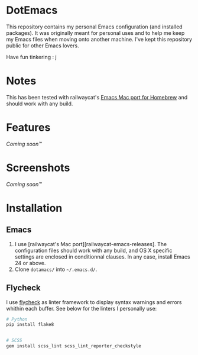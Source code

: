 DotEmacs
========

This repository contains my personal Emacs configuration (and installed
packages). It was originally meant for personal uses and to help me keep my
Emacs files when moving onto another machine. I've kept this repository public
for other Emacs lovers.

Have fun tinkering : j

Notes
=====

This has been tested with railwaycat's [Emacs Mac port for Homebrew][railwaycat-emacs]
and should work with any build.

[railwaycat-emacs]: https://github.com/railwaycat/homebrew-emacsmacport

Features
========

*Coming soon™*

Screenshots
===========

*Coming soon™*

Installation
============

Emacs
-----

1. I use [railwaycat's Mac port][railwaycat-emacs-releases]. The configuration files should work
   with any build, and OS X specific settings are enclosed in conditionnal clauses. In any case,
   install Emacs 24 or above.
1. Clone `dotamacs/` into `~/.emacs.d/`.

[railwaycat-emacs-realeases]: https://github.com/railwaycat/homebrew-emacsmacport/releases

Flycheck
--------

I use [flycheck][flycheck] as linter framework to display syntax warnings and errors whithin each
buffer. See below for the linters I personally use:

```bash
# Python 
pip install flake8


# SCSS
gem install scss_lint scss_lint_reporter_checkstyle
```

[flycheck]: https://github.com/flycheck/flycheck



